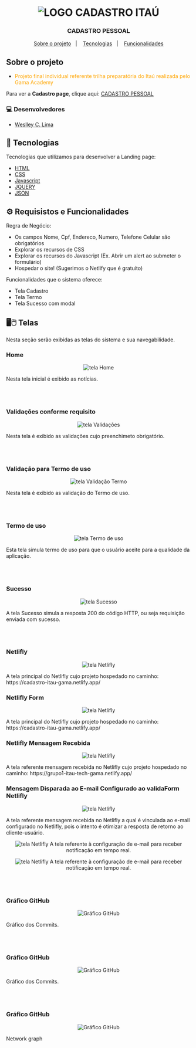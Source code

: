 <h1 align="center">
<img src="https://cadastro-itau-gama.netlify.app/images/logotyperedimensionada.png " title="LOGO CADASTRO ITAÚ" />
</h1>

<h3 align="center">
 CADASTRO PESSOAL
</h3>

<p align="center">
  <a href="#-sobre-o-projeto">Sobre o projeto</a>&nbsp;&nbsp;&nbsp;|&nbsp;&nbsp;&nbsp;
  <a href="#-tecnologias">Tecnologias</a>&nbsp;&nbsp;&nbsp;|&nbsp;&nbsp;&nbsp;
  <a href="#-funcionalidades">Funcionalidades</a>
</p>

## Sobre o projeto

- <p style="color: orange;">Projeto final individual referente trilha preparatória do Itaú realizada pelo Gama Academy</p>

Para ver a **Cadastro page**, clique aqui: [CADASTRO PESSOAL](https://cadastro-itau-gama.netlify.app/)</br>

### 💻 Desenvolvedores
- [Weslley C. Lima](https://github.com/WCL79)

## 🚀 Tecnologias 

Tecnologias que utilizamos para desenvolver a Landing page:

- [HTML](https://www.w3schools.com/html/)
- [CSS](https://www.w3schools.com/css/)
- [Javascript](https://www.w3schools.com/js/)
- [JQUERY](https://www.w3schools.com/jquery/default.asp)
- [JSON](https://www.w3schools.com/js/js_json_intro.asp)


## ⚙️ Requisistos e Funcionalidades 

Regra de Negócio:
- Os campos Nome, Cpf, Endereco, Numero, Telefone Celular são obrigatórios
- Explorar os recursos de CSS
- Explorar os recursos do Javascript (Ex. Abrir um alert ao submeter o formulário)
- Hospedar o site! (Sugerimos o Netlify que é gratuito)

Funcionalidades que o sistema oferece:
- Tela Cadastro
- Tela Termo
- Tela Sucesso com modal

## 🖥️🖱️ Telas 

Nesta seção serão exibidas as telas do sistema e sua navegabilidade.

### Home
<p align="center">
<img src="https://cadastro-itau-gama.netlify.app/images/cadastro.JPG" title="tela Home" />
</p>
Nesta tela inicial é exibido as notícias.

<br/><br/>
### Validações conforme requisito

<p align="center">
<img src="https://cadastro-itau-gama.netlify.app/images/validacaoCampos.JPG" title="tela Validações" />
</p>
Nesta tela é exibido as validações cujo preenchimeto obrigatório. 

<br/><br/>
### Validação para Termo de uso

<p align="center">
<img src="https://cadastro-itau-gama.netlify.app/images/validacaoCamposTermo.JPG" title="tela Validação Termo" />
</p>
Nesta tela é exibido as validação do Termo de uso.

<br/><br/>
### Termo de uso

<p align="center">
<img src="https://cadastro-itau-gama.netlify.app/images/termo.JPG" title="tela Termo de uso" />
</p>
Esta tela simula termo de uso para que o usuário aceite para a qualidade da aplicação.

<br/><br/>
### Sucesso

<p align="center">
<img src="https://cadastro-itau-gama.netlify.app/images/sucessomodal.JPG" title="tela Sucesso" />
</p>
A tela Sucesso simula a resposta 200 do código HTTP, ou seja requisição enviada com sucesso.

<br/><br/>

### Netlifly

<p align="center">
<img src="https://cadastro-itau-gama.netlify.app/images/principalnetlifly.png" title="tela Netlifly" />
</p>
A tela principal do Netlifly cujo projeto hospedado no caminho: https://cadastro-itau-gama.netlify.app/

### Netlifly Form
<p align="center">
<img src="https://cadastro-itau-gama.netlify.app/images/netliflyForms.png" title="tela Netlifly" />
</p>
A tela principal do Netlifly cujo projeto hospedado no caminho: https://cadastro-itau-gama.netlify.app/



### Netlifly Mensagem Recebida

<p align="center">
<img src="https://cadastro-itau-gama.netlify.app/images/netliflymensagem.png" title="tela Netlifly" />
</p>
A tela referente mensagem recebida no Netlifly cujo projeto hospedado no caminho: https://grupo1-itau-tech-gama.netlify.app/

### Mensagem Disparada ao E-mail Configurado ao validaForm Netlifly   
<p align="center">
<img src="https://cadastro-itau-gama.netlify.app/images/nnetliflymensagemrecebida.png" title="tela Netlifly" />
</p>
A tela referente mensagem recebida no Netlifly a qual é vinculada ao e-mail configurado no Netlifly, pois o intento é otimizar a resposta de retorno ao cliente-usuário.

<p align="center">
<img src="https://cadastro-itau-gama.netlify.app/images/recursoInicialCongEmail.png" title="tela Netlifly" />
A tela referente à configuração de e-mail para receber notificação em tempo real.
</p>

<p align="center">
<img src="https://cadastro-itau-gama.netlify.app/images/configuracaoEmail.png" title="tela Netlifly" />
A tela referente à configuração de e-mail para receber notificação em tempo real.
</p>

<br/><br/>
### Gráfico GitHub

<p align="center">
<img src="https://cadastro-itau-gama.netlify.app/images/githubgrafico.png" title="Gráfico GitHub" />
</p>
Gráfico dos Commits. 

<br/><br/>
### Gráfico GitHub

<p align="center">
<img src="https://cadastro-itau-gama.netlify.app/images/githubgrafico1.png" title="Gráfico GitHub" />
</p>
Gráfico dos Commits. 

<br/><br/>
### Gráfico GitHub

<p align="center">
<img src="https://cadastro-itau-gama.netlify.app/images/githubgrafico2.png" title="Gráfico GitHub" />
</p>
Network graph
